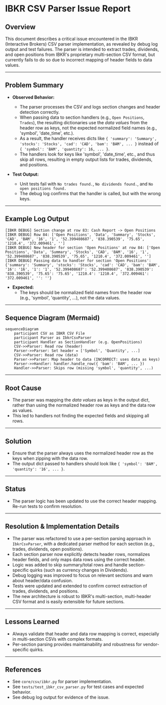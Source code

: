# IBKR CSV Parser Issue Report

## Overview
This document describes a critical issue encountered in the IBKR (Interactive Brokers) CSV parser implementation, as revealed by debug log output and test failures. The parser is intended to extract trades, dividends, and open positions from IBKR's proprietary multi-section CSV format, but currently fails to do so due to incorrect mapping of header fields to data values.

---

## Problem Summary

- **Observed Behavior:**
  - The parser processes the CSV and logs section changes and header detection correctly.
  - When passing data to section handlers (e.g., `Open Positions`, `Trades`), the resulting dictionaries use the *data values* from the header row as keys, not the expected normalized field names (e.g., 'symbol', 'date_time', etc.).
  - As a result, the handler receives dicts like `{ 'summary': 'Summary', 'stocks': 'Stocks', 'cad': 'CAD', 'bam': 'BAM', ... }` instead of `{ 'symbol': 'BAM', 'quantity': 16, ... }`.
  - The handlers look for keys like 'symbol', 'date_time', etc., and thus skip all rows, resulting in empty output lists for trades, dividends, and positions.

- **Test Output:**
  - Unit tests fail with `No trades found.`, `No dividends found.`, and `No open positions found.`
  - The debug log confirms that the handler is called, but with the wrong keys.

---

## Example Log Output

```
[IBKR DEBUG] Section change at row 83: Cash Report -> Open Positions
[IBKR DEBUG] Row 84: ['Open Positions', 'Data', 'Summary', 'Stocks', 'CAD', 'BAM', '16', '1', '52.399408687', '838.390539', '75.65', '1210.4', '372.009461', '']
[IBKR DEBUG] New header for section 'Open Positions' at row 84: ['Open Positions', 'Data', 'Summary', 'Stocks', 'CAD', 'BAM', '16', '1', '52.399408687', '838.390539', '75.65', '1210.4', '372.009461', '']
[IBKR DEBUG] Passing data to handler for section 'Open Positions': {'summary': 'Summary', 'stocks': 'Stocks', 'cad': 'CAD', 'bam': 'BAM', '16': '16', '1': '1', '52.399408687': '52.399408687', '838.390539': '838.390539', '75.65': '75.65', '1210.4': '1210.4', '372.009461': '372.009461', '': ''}
```

- **Expected:**
  - The keys should be normalized field names from the header row (e.g., 'symbol', 'quantity', ...), not the data values.

---

## Sequence Diagram (Mermaid)

```mermaid
sequenceDiagram
    participant CSV as IBKR CSV File
    participant Parser as IbkrCsvParser
    participant Handler as SectionHandler (e.g. OpenPositions)
    CSV->>Parser: Read row (header)
    Parser->>Parser: Set header = ['Symbol', 'Quantity', ...]
    CSV->>Parser: Read row (data)
    Parser->>Parser: Map header to data (INCORRECT: uses data as keys)
    Parser->>Handler: handler.handle_row({ 'bam': 'BAM', ... })
    Handler->>Parser: Skips row (missing 'symbol', 'quantity', ...)
```

---

## Root Cause
- The parser was mapping the *data values* as keys in the output dict, rather than using the normalized header row as keys and the data row as values.
- This led to handlers not finding the expected fields and skipping all rows.

---

## Solution
- Ensure that the parser always uses the normalized header row as the keys when zipping with the data row.
- The output dict passed to handlers should look like `{ 'symbol': 'BAM', 'quantity': '16', ... }`.

---

## Status

- The parser logic has been updated to use the correct header mapping. Re-run tests to confirm resolution.

---

## Resolution & Implementation Details

- The parser was refactored to use a per-section parsing approach in `IbkrCsvParser`, with a dedicated parser method for each section (e.g., trades, dividends, open positions).
- Each section parser now explicitly detects header rows, normalizes header fields, and only maps data rows using the correct header.
- Logic was added to skip summary/total rows and handle section-specific quirks (such as currency changes in Dividends).
- Debug logging was improved to focus on relevant sections and warn about header/data confusion.
- Tests were updated and extended to confirm correct extraction of trades, dividends, and positions.
- The new architecture is robust to IBKR's multi-section, multi-header CSV format and is easily extensible for future sections.

---

## Lessons Learned

- Always validate that header and data row mapping is correct, especially in multi-section CSVs with complex formats.
- Per-section parsing provides maintainability and robustness for vendor-specific quirks.


---

## References
- See `core/csv/ibkr.py` for parser implementation.
- See `tests/test_ibkr_csv_parser.py` for test cases and expected behavior.
- See debug log output for evidence of the issue.

